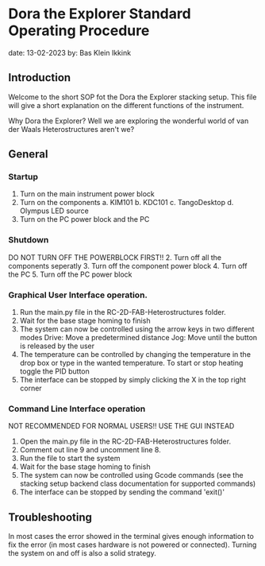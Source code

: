 # Dora the Explorer Standard Operating Procedure
date: 13-02-2023
by: Bas Klein Ikkink

## Introduction
Welcome to the short SOP fot the Dora the Explorer stacking setup. This file
will give a short explanation on the different functions of the instrument.

Why Dora the Explorer? Well we are exploring the wonderful world of van der 
Waals Heterostructures aren't we?

## General
### Startup
1. Turn on the main instrument power block
2. Turn on the components
	a. KIM101
	b. KDC101
	c. TangoDesktop
	d. Olympus LED source
3. Turn on the PC power block and the PC

### Shutdown
DO NOT TURN OFF THE POWERBLOCK FIRST!!
2. Turn off all the components seperatly
3. Turn off the component power block
4. Turn off the PC
5. Turn off the PC power block

### Graphical User Interface operation.
1. Run the main.py file in the RC-2D-FAB-Heterostructures folder.
2. Wait for the base stage homing to finish
3. The system can now be controlled using the arrow keys in two different modes
	Drive: Move a predetermined distance
	Jog: Move until the button is released by the user
4. The temperature can be controlled by changing the temperature in the drop
	box or type in the wanted temperature. To start or stop heating toggle the PID
	button
5. The interface can be stopped by simply clicking the X in the top right corner
	
### Command Line Interface operation
NOT RECOMMENDED FOR NORMAL USERS!! USE THE GUI INSTEAD
1. Open the main.py file in the RC-2D-FAB-Heterostructures folder.
2. Comment out line 9 and uncomment line 8.
3. Run the file to start the system
4. Wait for the base stage homing to finish
5. The system can now be controlled using Gcode commands (see the
	stacking setup backend class documentation for supported commands)
6. The interface can be stopped by sending the command 'exit()'

## Troubleshooting
In most cases the error showed in the terminal gives enough information to fix the error
(in most cases hardware is not powered or connected). Turning the system on and off is also
a solid strategy.

